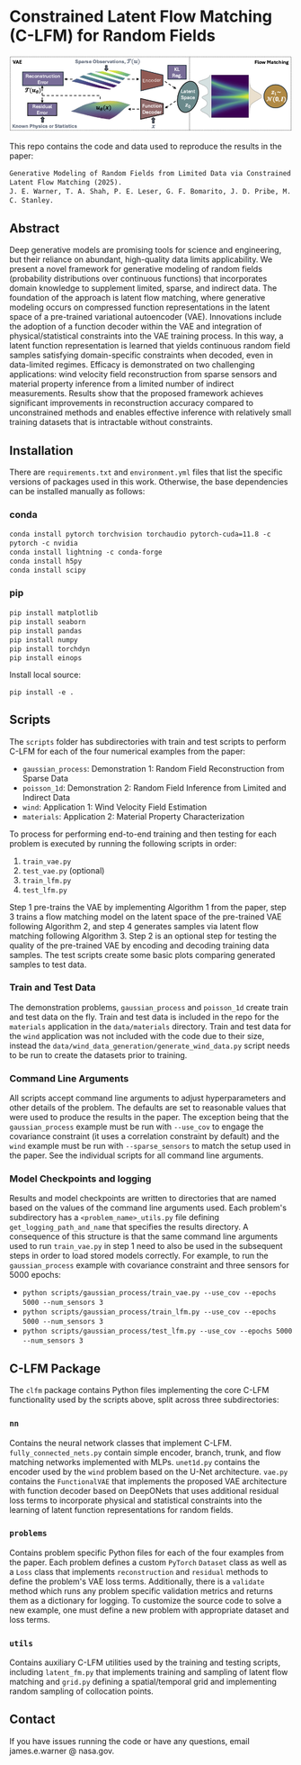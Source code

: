 # Constrained Latent Flow Matching (C-LFM) for Random Fields

![alt text](images/figure1_border.png)

This repo contains the code and data used to reproduce the results in the paper:
```
Generative Modeling of Random Fields from Limited Data via Constrained Latent Flow Matching (2025).
J. E. Warner, T. A. Shah, P. E. Leser, G. F. Bomarito, J. D. Pribe, M. C. Stanley. 
```

## Abstract
 Deep generative models are promising tools for science and engineering, but their reliance on abundant, high-quality data limits applicability. We present a novel framework for generative modeling of random fields (probability distributions over continuous functions) that incorporates domain knowledge to supplement limited, sparse, and indirect data. The foundation of the approach is latent flow matching, where generative modeling occurs on compressed function representations in the latent space of a pre-trained variational autoencoder (VAE).  Innovations include the adoption of a function decoder within the VAE and integration of physical/statistical constraints into the VAE training process.  In this way, a latent function representation is learned that yields continuous random field samples satisfying domain-specific constraints when decoded, even in data-limited regimes. Efficacy is demonstrated on two challenging applications: wind velocity field reconstruction from sparse sensors and material property inference from a limited number of indirect measurements. Results show that the proposed framework achieves significant improvements in reconstruction accuracy compared to unconstrained methods and enables effective inference with relatively small training datasets that is intractable without constraints. 


## Installation
There are `requirements.txt` and `environment.yml` files that list the specific versions of packages used in this work. Otherwise, the base dependencies can be installed manually as follows:

### conda
```
conda install pytorch torchvision torchaudio pytorch-cuda=11.8 -c pytorch -c nvidia
conda install lightning -c conda-forge
conda install h5py
conda install scipy
```

### pip
```
pip install matplotlib
pip install seaborn
pip install pandas
pip install numpy
pip install torchdyn
pip install einops
```
Install local source:
```
pip install -e .
```

## Scripts
The `scripts` folder has subdirectories with train and test scripts to perform C-LFM for each of the four numerical examples from the paper:
- `gaussian_process`: Demonstration 1: Random Field Reconstruction from Sparse Data
- `poisson_1d`: Demonstration 2: Random Field Inference from Limited and Indirect Data
- `wind`: Application 1: Wind Velocity Field Estimation
- `materials`: Application 2: Material Property Characterization

To process for performing end-to-end training and then testing for each problem is executed by running the following scripts in order:
1. `train_vae.py`
2. `test_vae.py` (optional)
3. `train_lfm.py` 
4. `test_lfm.py` 

Step 1 pre-trains the VAE by implementing Algorithm 1 from the paper, step 3 trains a flow matching model on the latent space of the pre-trained VAE following Algorithm 2, and step 4 generates samples via latent flow matching following Algorithm 3. Step 2 is an optional step for testing the quality of the pre-trained VAE by encoding and decoding training data samples. The test scripts create some basic plots comparing generated samples to test data.

### Train and Test Data

The demonstration problems, `gaussian_process` and `poisson_1d` create train and test data on the fly. Train and test data is included in the repo for the `materials` application in the `data/materials` directory. Train and test data for the `wind` application was not included with the code due to their size, instead the `data/wind_data_generation/generate_wind_data.py` script needs to be run to create the datasets prior to training.

### Command Line Arguments

All scripts accept command line arguments to adjust hyperparameters and other details of the problem. The defaults are set to reasonable values that were used to produce the results in the paper. The exception being that the `gaussian_process` example must be run with `--use_cov` to engage the covariance constraint (it uses a correlation constraint by default) and the `wind` example must be run with `--sparse_sensors` to match the setup used in the paper. See the individual scripts for all command line arguments.

### Model Checkpoints and logging

Results and model checkpoints are written to directories that are named based on the values of the command line arguments used. Each problem's subdirectory has a `<problem_name>_utils.py` file defining `get_logging_path_and_name` that specifies the results directory. A consequence of this structure is that the same command line arguments used to run `train_vae.py` in step 1 need to also be used in the subsequent steps in order to load stored models correctly. For example, to run the `gaussian_process` example with covariance constraint and three sensors for 5000 epochs:

- `python scripts/gaussian_process/train_vae.py --use_cov --epochs 5000 --num_sensors 3`
- `python scripts/gaussian_process/train_lfm.py --use_cov --epochs 5000 --num_sensors 3`
- `python scripts/gaussian_process/test_lfm.py --use_cov --epochs 5000 --num_sensors 3`


## C-LFM Package

The `clfm` package contains Python files implementing the core C-LFM functionality used by the scripts above, split across three subdirectories:

### `nn`

Contains the neural network classes that implement C-LFM. `fully_connected_nets.py` contain simple encoder, branch, trunk, and flow matching networks implemented with MLPs. `unet1d.py` contains the encoder used by the `wind` problem based on the U-Net architecture. `vae.py` contains the `FunctionalVAE` that implements the proposed VAE architecture with function decoder based on DeepONets that uses additional residual loss terms to incorporate physical and statistical constraints into the learning of latent function representations for random fields.

### `problems`

Contains problem specific Python files for each of the four examples from the paper. Each problem defines a custom `PyTorch` `Dataset` class as well as a `Loss` class that implements `reconstruction` and `residual` methods to define the problem's VAE loss terms. Additionally, there is a `validate` method which runs any problem specific validation metrics and returns them as a dictionary for logging. To customize the source code to solve a new example, one must define a new problem with appropriate dataset and loss terms.

### `utils`

Contains auxiliary C-LFM utilities used by the training and testing scripts, including `latent_fm.py` that implements training and sampling of latent flow matching and `grid.py` defining a spatial/temporal grid and implementing random sampling of collocation points.

## Contact

If you have issues running the code or have any questions, email james.e.warner @ nasa.gov. 